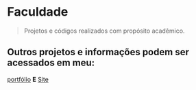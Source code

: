 # Faculdade
> Projetos e códigos realizados com propósito acadêmico.

## Outros projetos e informações podem ser acessados em meu: 
[portfólio](https://docs.google.com/document/d/19IHX8bmAIeFxix9u-y4IWhVjHz2ETVCLLhEcu_J6P9s/edit?tab=t.0#heading=h.jfkrna2sujqn)
**E**
[Site](https://sites.google.com/view/portifoliojoaomarcelo/página-inicial)
